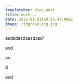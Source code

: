 ```yaml
---
templateKey: blog-post
title: more...
date: 2022-01-21T18:06:47.890Z
image: /img/tavling.jpg
---
```

asdsdasdaasdasd'

asd

as

d

asd